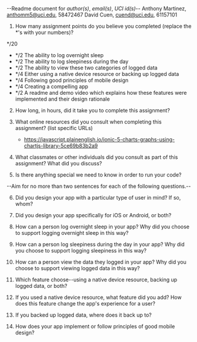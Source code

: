 --Readme document for *author(s)*, *email(s)*, *UCI id(s)*--
Anthony Martinez, anthomm5@uci.edu, 58472467
David Cuen, cuend@uci.edu, 61157101

1. How many assignment points do you believe you completed (replace the *'s with your numbers)?

*/20
- */2 The ability to log overnight sleep
- */2 The ability to log sleepiness during the day
- */2 The ability to view these two categories of logged data
- */4 Either using a native device resource or backing up logged data
- */4 Following good principles of mobile design
- */4 Creating a compelling app
- */2 A readme and demo video which explains how these features were implemented and their design rationale

2. How long, in hours, did it take you to complete this assignment?



3. What online resources did you consult when completing this assignment? (list specific URLs)

    - https://javascript.plainenglish.io/ionic-5-charts-graphs-using-chartjs-library-5ce69b83b2a9

4. What classmates or other individuals did you consult as part of this assignment? What did you discuss?



5. Is there anything special we need to know in order to run your code?



--Aim for no more than two sentences for each of the following questions.--


6. Did you design your app with a particular type of user in mind? If so, whom?



7. Did you design your app specifically for iOS or Android, or both?



8. How can a person log overnight sleep in your app? Why did you choose to support logging overnight sleep in this way?



9. How can a person log sleepiness during the day in your app? Why did you choose to support logging sleepiness in this way?



10. How can a person view the data they logged in your app? Why did you choose to support viewing logged data in this way?



11. Which feature choose--using a native device resource, backing up logged data, or both?



12. If you used a native device resource, what feature did you add? How does this feature change the app's experience for a user?



13. If you backed up logged data, where does it back up to?


14. How does your app implement or follow principles of good mobile design?

